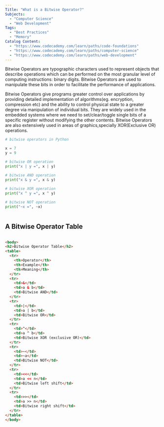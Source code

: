 ```yaml
---
Title: "What is a Bitwise Operator?"
Subjects:
  - "Computer Science"
  - "Web Development"
Tags:
  - "Best Practices"
  - "Memory"
Catalog Content:
  - "https://www.codecademy.com/learn/paths/code-foundations"
  - "https://www.codecademy.com/learn/paths/computer-science"
  - "https://www.codecademy.com/learn/paths/web-development"
---
```


Bitwise Operators are typographic characters used to represent objects that describe operations which can be performed on the most granular level of computing instructions: binary digits. Bitwise Operators are used to manipulate these bits in order to facilitate the performance of applications. 

Bitwise Operators give programs greater control over applications by providing detailed implementation of algorithms(eg. encryption, compression etc) and the ability to control physical state to a greater degree via manipulation of individual bits. They are widely used in the embedded systems where we need to set/clear/toggle single bits of a specific register without modifying the other contents. Bitwise Operators are also extensively used in areas of graphics,specially XOR(Exclusive OR) operations.

```py
# bitwise operators in Python 

x = 7
y = 9

# bitwise OR operation
print("x | y =", x | y)

# bitwise AND operation
print("x & y =", x & y)
 
# bitwise XOR operation
print("x ^ y =", x ^ y)

# bitwise NOT operation
print("~x =", ~x)
 
```

## A Bitwise Operator Table 

```html

<body>
<h2>Bitwise Operator Table</h2>
<table>
  <tr>
    <th>Operator</th>
    <th>Example</th>
    <th>Meaning</th>
  </tr>
  <tr>
    <td>&</td>
    <td>a & b</td>
    <td>Bitwise AND</td>
  </tr>
  <tr>
    <td>|</td>
    <td>a | b</td>
    <td>Bitwise OR</td>
  </tr>
  <tr>
    <td>^</td>
    <td>a ^ b</td>
    <td>Bitwise XOR (exclusive OR)</td>
  </tr>
  <tr>
    <td>~</td>
    <td>~a</td>
    <td>Bitwise NOT</td>
  </tr>
  <tr>
    <td><<</td>
    <td>a << n</td>
    <td>Bitwise left shift</td>
  </tr>
  <tr>
    <td>>></td>
    <td>a >> n</td>
    <td>Bitwise right shift</td>
  </tr>
</table>
</body>
```
